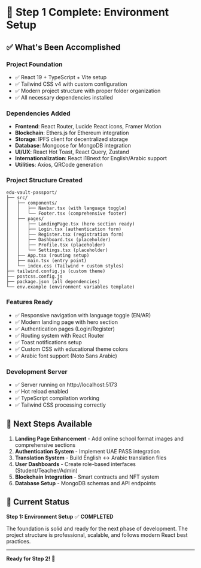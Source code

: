 # 🎉 Step 1 Complete: Environment Setup

## ✅ What's Been Accomplished

### **Project Foundation**
- ✅ React 19 + TypeScript + Vite setup
- ✅ Tailwind CSS v4 with custom configuration
- ✅ Modern project structure with proper folder organization
- ✅ All necessary dependencies installed

### **Dependencies Added**
- **Frontend**: React Router, Lucide React icons, Framer Motion
- **Blockchain**: Ethers.js for Ethereum integration
- **Storage**: IPFS client for decentralized storage
- **Database**: Mongoose for MongoDB integration
- **UI/UX**: React Hot Toast, React Query, Zustand
- **Internationalization**: React i18next for English/Arabic support
- **Utilities**: Axios, QRCode generation

### **Project Structure Created**
```
edu-vault-passport/
├── src/
│   ├── components/
│   │   ├── Navbar.tsx (with language toggle)
│   │   └── Footer.tsx (comprehensive footer)
│   ├── pages/
│   │   ├── LandingPage.tsx (hero section ready)
│   │   ├── Login.tsx (authentication form)
│   │   ├── Register.tsx (registration form)
│   │   ├── Dashboard.tsx (placeholder)
│   │   ├── Profile.tsx (placeholder)
│   │   └── Settings.tsx (placeholder)
│   ├── App.tsx (routing setup)
│   ├── main.tsx (entry point)
│   └── index.css (Tailwind + custom styles)
├── tailwind.config.js (custom theme)
├── postcss.config.js
├── package.json (all dependencies)
└── env.example (environment variables template)
```

### **Features Ready**
- ✅ Responsive navigation with language toggle (EN/AR)
- ✅ Modern landing page with hero section
- ✅ Authentication pages (Login/Register)
- ✅ Routing system with React Router
- ✅ Toast notifications setup
- ✅ Custom CSS with educational theme colors
- ✅ Arabic font support (Noto Sans Arabic)

### **Development Server**
- ✅ Server running on http://localhost:5173
- ✅ Hot reload enabled
- ✅ TypeScript compilation working
- ✅ Tailwind CSS processing correctly

## 🚀 Next Steps Available

1. **Landing Page Enhancement** - Add online school format images and comprehensive sections
2. **Authentication System** - Implement UAE PASS integration
3. **Translation System** - Build English ↔ Arabic translation files
4. **User Dashboards** - Create role-based interfaces (Student/Teacher/Admin)
5. **Blockchain Integration** - Smart contracts and NFT system
6. **Database Setup** - MongoDB schemas and API endpoints

## 🎯 Current Status

**Step 1: Environment Setup** ✅ **COMPLETED**

The foundation is solid and ready for the next phase of development. The project structure is professional, scalable, and follows modern React best practices.

---

**Ready for Step 2!** 🚀